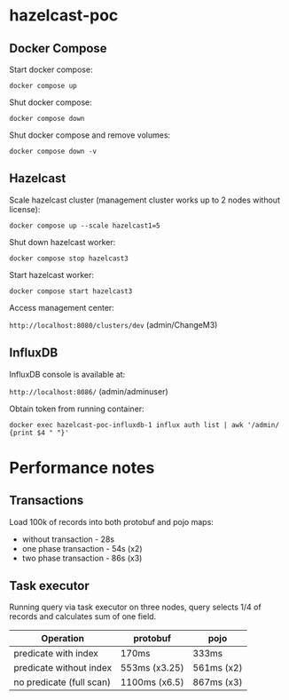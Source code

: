 # hazelcast-poc

## Docker Compose

Start docker compose:

```docker compose up```

Shut docker compose:

```docker compose down```

Shut docker compose and remove volumes:

```docker compose down -v```

## Hazelcast

Scale hazelcast cluster (management cluster works up to 2 nodes without license):

```docker compose up --scale hazelcast1=5```

Shut down hazelcast worker:

```docker compose stop hazelcast3```

Start hazelcast worker:

```docker compose start hazelcast3```

Access management center:

```http://localhost:8080/clusters/dev``` (admin/ChangeM3)

## InfluxDB

InfluxDB console is available at:

```http://localhost:8086/``` (admin/adminuser)

Obtain token from running container:

```docker exec hazelcast-poc-influxdb-1 influx auth list | awk '/admin/ {print $4 " "}'```

# Performance notes

## Transactions

Load 100k of records into both protobuf and pojo maps:
* without transaction - 28s
* one phase transaction - 54s (x2)
* two phase transaction - 86s (x3)

## Task executor

Running query via task executor on three nodes, query selects 1/4 of records and
calculates sum of one field.

| Operation                | protobuf      | pojo       |
|--------------------------|---------------|------------|
| predicate with index     | 170ms         | 333ms      |
| predicate without index  | 553ms (x3.25) | 561ms (x2) |
| no predicate (full scan) | 1100ms (x6.5) | 867ms (x3) |

